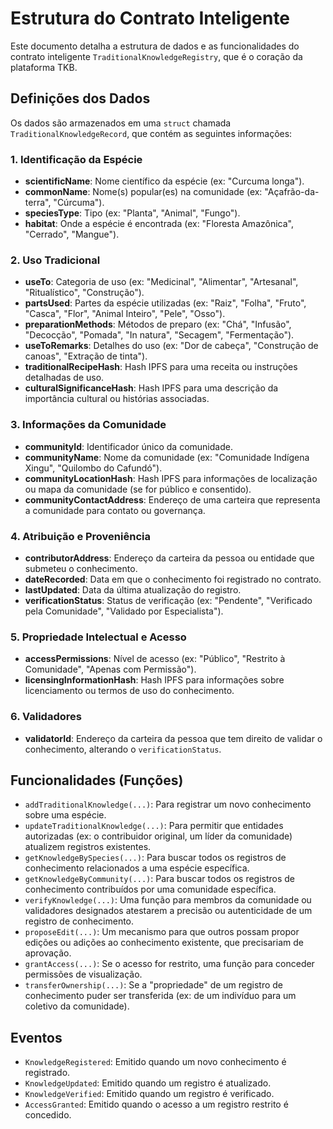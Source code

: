 # Estrutura do Contrato Inteligente

Este documento detalha a estrutura de dados e as funcionalidades do contrato inteligente `TraditionalKnowledgeRegistry`, que é o coração da plataforma TKB.

## Definições dos Dados

Os dados são armazenados em uma `struct` chamada `TraditionalKnowledgeRecord`, que contém as seguintes informações:

### 1. Identificação da Espécie
- **scientificName**: Nome científico da espécie (ex: "Curcuma longa").
- **commonName**: Nome(s) popular(es) na comunidade (ex: "Açafrão-da-terra", "Cúrcuma").
- **speciesType**: Tipo (ex: "Planta", "Animal", "Fungo").
- **habitat**: Onde a espécie é encontrada (ex: "Floresta Amazônica", "Cerrado", "Mangue").

### 2. Uso Tradicional
- **useTo**: Categoria de uso (ex: "Medicinal", "Alimentar", "Artesanal", "Ritualístico", "Construção").
- **partsUsed**: Partes da espécie utilizadas (ex: "Raiz", "Folha", "Fruto", "Casca", "Flor", "Animal Inteiro", "Pele", "Osso").
- **preparationMethods**: Métodos de preparo (ex: "Chá", "Infusão", "Decocção", "Pomada", "In natura", "Secagem", "Fermentação").
- **useToRemarks**: Detalhes do uso (ex: "Dor de cabeça", "Construção de canoas", "Extração de tinta").
- **traditionalRecipeHash**: Hash IPFS para uma receita ou instruções detalhadas de uso.
- **culturalSignificanceHash**: Hash IPFS para uma descrição da importância cultural ou histórias associadas.

### 3. Informações da Comunidade
- **communityId**: Identificador único da comunidade.
- **communityName**: Nome da comunidade (ex: "Comunidade Indígena Xingu", "Quilombo do Cafundó").
- **communityLocationHash**: Hash IPFS para informações de localização ou mapa da comunidade (se for público e consentido).
- **communityContactAddress**: Endereço de uma carteira que representa a comunidade para contato ou governança.

### 4. Atribuição e Proveniência
- **contributorAddress**: Endereço da carteira da pessoa ou entidade que submeteu o conhecimento.
- **dateRecorded**: Data em que o conhecimento foi registrado no contrato.
- **lastUpdated**: Data da última atualização do registro.
- **verificationStatus**: Status de verificação (ex: "Pendente", "Verificado pela Comunidade", "Validado por Especialista").

### 5. Propriedade Intelectual e Acesso
- **accessPermissions**: Nível de acesso (ex: "Público", "Restrito à Comunidade", "Apenas com Permissão"). 
- **licensingInformationHash**: Hash IPFS para informações sobre licenciamento ou termos de uso do conhecimento.

### 6. Validadores
- **validatorId**: Endereço da carteira da pessoa que tem direito de validar o conhecimento, alterando o `verificationStatus`.

## Funcionalidades (Funções)

- `addTraditionalKnowledge(...)`: Para registrar um novo conhecimento sobre uma espécie.
- `updateTraditionalKnowledge(...)`: Para permitir que entidades autorizadas (ex: o contribuidor original, um líder da comunidade) atualizem registros existentes.
- `getKnowledgeBySpecies(...)`: Para buscar todos os registros de conhecimento relacionados a uma espécie específica.
- `getKnowledgeByCommunity(...)`: Para buscar todos os registros de conhecimento contribuídos por uma comunidade específica.
- `verifyKnowledge(...)`: Uma função para membros da comunidade ou validadores designados atestarem a precisão ou autenticidade de um registro de conhecimento.
- `proposeEdit(...)`: Um mecanismo para que outros possam propor edições ou adições ao conhecimento existente, que precisariam de aprovação.
- `grantAccess(...)`: Se o acesso for restrito, uma função para conceder permissões de visualização.
- `transferOwnership(...)`: Se a "propriedade" de um registro de conhecimento puder ser transferida (ex: de um indivíduo para um coletivo da comunidade).

## Eventos

- `KnowledgeRegistered`: Emitido quando um novo conhecimento é registrado.
- `KnowledgeUpdated`: Emitido quando um registro é atualizado.
- `KnowledgeVerified`: Emitido quando um registro é verificado.
- `AccessGranted`: Emitido quando o acesso a um registro restrito é concedido.
